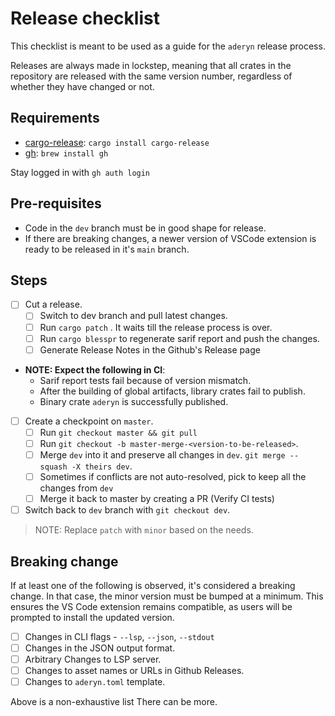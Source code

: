 # Release checklist

This checklist is meant to be used as a guide for the `aderyn` release process.

Releases are always made in lockstep, meaning that all crates in the repository
are released with the same version number, regardless of whether they have
changed or not.

## Requirements

- [cargo-release](https://github.com/crate-ci/cargo-release): `cargo install cargo-release`
- [gh](https://cli.github.com/): `brew install gh`

Stay logged in with `gh auth login`

## Pre-requisites

- Code in the `dev` branch must be in good shape for release.
- If there are breaking changes, a newer version of VSCode extension is ready to be released in it's `main` branch.

## Steps

- [ ] Cut a release.
    - [ ] Switch to dev branch and pull latest changes.
    - [ ] Run `cargo patch` . It waits till the release process is over.
    - [ ] Run `cargo blesspr` to regenerate sarif report and push the changes.
    - [ ] Generate Release Notes in the Github's Release page

- **NOTE: Expect the following in CI**:
  * Sarif report tests fail because of version mismatch.
  * After the building of global artifacts, library crates fail to publish.
  * Binary crate `aderyn` is successfully published.

- [ ] Create a checkpoint on `master`.
    - [ ] Run `git checkout master && git pull`
    - [ ] Run `git checkout -b master-merge-<version-to-be-released>`.
    - [ ] Merge `dev` into it and preserve all changes in `dev`. `git merge --squash -X theirs dev`.
    - [ ] Sometimes if conflicts are not auto-resolved, pick to keep all the changes from `dev`
    - [ ] Merge it back to master by creating a PR (Verify CI tests)

- [ ] Switch back to `dev` branch with `git checkout dev`.

> NOTE: Replace `patch` with `minor` based on the needs.

## Breaking change

If at least one of the following is observed, it's considered a breaking change. In that case, the minor version must be bumped at a minimum. This ensures the VS Code extension remains compatible, as users will be prompted to install the updated version.

- [ ] Changes in CLI flags - `--lsp`, `--json`, `--stdout`
- [ ] Changes in the JSON output format.
- [ ] Arbitrary Changes to LSP server.
- [ ] Changes to asset names or URLs in Github Releases.
- [ ] Changes to `aderyn.toml` template.

Above is a non-exhaustive list There can be more.
